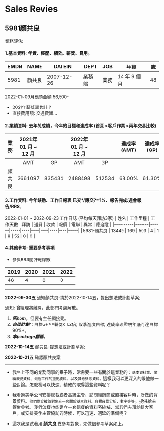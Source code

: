 # Sales Revies

5981顏共良
---

業務評估:
#### 1.基本資料: 年資、經歷、績效。薪獎、費用。

| EMDN | NAME | DATEIN     | DEPT | JOB | 年資        | 歲  |
|------|------|------------|------|-----|-----------|----|
| 5981 | 顏共良  | 2007-12-26 | 業務部  | 業務  | 14 年 9 個月 | 48 |

 2022-01~09月應領金額 56,500-  
 - 2021年薪獎額共計 ?  
 - 直接費用額: 交通費額... 

  
#### 2.業績資料: 去年的成績，今年的目標和達成率 (首頁 >客戶作業 >兩年交易比較)

| 業務  | 2021年 01 月 ~ 12 月 |        | 2022年 01 月 ~ 12 月 |        | 達成率(AMT) | 達成率(GP) |
|-----|:-----------------:|:------:|:-----------------:|:------:|:--------:|:-------:|
|     | AMT               | GP     | AMT               | GP     |          |         |
| 顏共良 | 3661097           | 835434 | 2488498           | 512534 | 68.00%   | 61.30%  |


  
#### 3.工作資料: 今年缺勤、工作日報表 已交?/應交?=?%、報告完成:週會報告/RRS、

 2022-01-01 ~ 2022-09-23 工作日誌 (平均每天拜訪3家) 
| 姓名       | 工作里程  | 工作天數 | 拜訪  | 送貨 | 收款 | 報價 | 電聯 | 異常 | 應追蹤 |
|----------|-------|------|-----|----|----|----|----|----|-----|
| 5981-顏共良 | 13449 | 169  | 503 | 4  | 1  | 8  | 52 | 0  | 0   |



#### 4.其他參考: 重要參考事項
- 參與RRS閱評紀錄數

| 2019 | 2020 | 2021 | 2022 |
|------|------|------|------|
| 46   | 4    | 0    | 0    |



***   

**2022-09-30五** 通知顏共良-請於2022-10-14五，提出想法或計劃草案;

通知: 曾經理將離開，此部門考慮解散。  
1. ***回nbm***，但要有主任願接受。  
2. ***自提計劃****: 目標GP>=薪獎x 1.2倍; 設季進度目標; 達成率須證明年底可達目標90%+。  
3. ***拿package離職。***  

**2022-10-14五** 顏共良-提想法或計劃草案;  

**2022-10-21五** 確認顏共良案;  

***
- 我坐上不同的業務同事的車子時，常需要一些有關於這業務的：`基本資料業、業績表現資料、最近工作的重點資料、以及其他參考資料。`這樣我可以更深入的跟他做一些討論。怎麼樣可以快速、精確的取得這些資料呢？

- 我看過美孚公司安排總裁或者高級主管，訪問經銷商或直接客戶時，所做的背景資料。`他們對於被訪對象有一套關於基本資料、各種背景分析、數字等等`。提供給主管做參考。我們怎樣也能建立一套這樣的資料系統補，當我們去拜訪這大客戶，或安排美孚主管協訪的時候，可以迅速、週延的準備呢？

- 這次我是試著用 **顏共良** 做參考對象，先做個參考草案如上。
